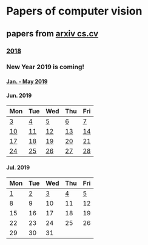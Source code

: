 # Papers of computer vision

## papers from [arxiv cs.cv](http://arxiv.org)
### [2018](2018.md)

### New Year 2019 is coming!
#### [Jan. - May 2019](2019.md)

#### Jun. 2019
Mon | Tue | Wed | Thu | Fri 
----------|-------------|-------------|-------------|-------------
[3](2019/201906/20190603.md) | [4](2019/201906/20190604.md) | [5](2019/201906/20190605.md) | [6](2019/201906/20190606.md) | [7](2019/201906/20190607.md) |
[10](2019/201906/20190610.md) | [11](2019/201906/20190611.md) | [12](2019/201906/20190612.md) | [13](2019/201906/20190613.md)  | [14](2019/201906/20190614.md) |
[17](2019/201906/20190617.md) | [18](2019/201906/20190618.md) | [19](2019/201906/20190619.md) | [20](2019/201906/20190620.md)  | [21](2019/201906/20190621.md) |
[24](2019/201906/20190624.md) | [25](2019/201906/20190625.md) | [26](2019/201906/20190626.md) | [27](2019/201906/20190627.md)  | [28](2019/201906/20190628.md) |

#### Jul. 2019
Mon | Tue | Wed | Thu | Fri 
----------|-------------|-------------|-------------|-------------
[1](2019/201907/20190701.md) | [2](2019/201907/20190702.md) | [3](2019/201907/20190703.md) | [4](2019/201907/20190704.md) | [5](2019/201907/20190705.md) |
8  | 9  | 10 | 11 | 12 |
15 | 16 | 17 | 18 | 19 |
22 | 23 | 24 | 25 | 26 |
29 | 30 | 31 |    |    |